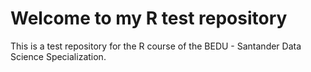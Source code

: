 # Welcome to my R test repository

This is a test repository for the R course of the BEDU - Santander Data Science Specialization.
